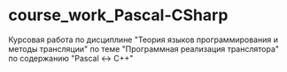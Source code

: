 # course_work_Pascal-CSharp
Курсовая работа по дисциплине "Теория языков программирования и методы трансляции" по теме "Программная реализация транслятора" по содержанию "Pascal &lt;-> C++"
